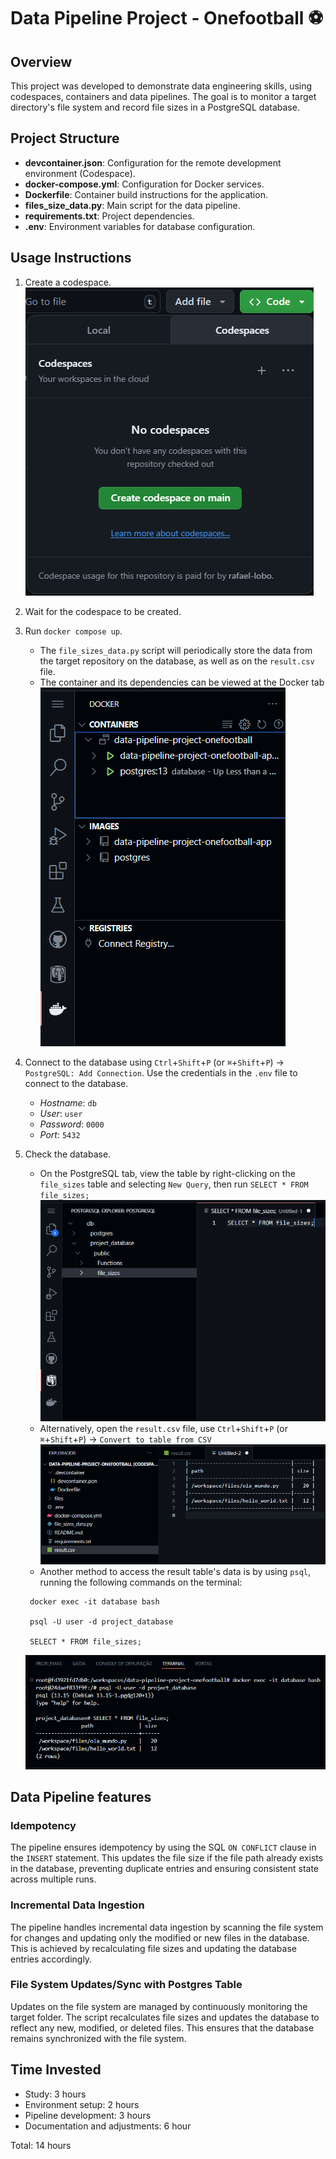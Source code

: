 # Data Pipeline Project - Onefootball ⚽

## Overview

This project was developed to demonstrate data engineering skills, using codespaces, containers and data pipelines. The goal is to monitor a target directory's file system and record file sizes in a PostgreSQL database.

## Project Structure

- **devcontainer.json**: Configuration for the remote development environment (Codespace).
- **docker-compose.yml**: Configuration for Docker services.
- **Dockerfile**: Container build instructions for the application.
- **files_size_data.py**: Main script for the data pipeline.
- **requirements.txt**: Project dependencies.
- **.env**: Environment variables for database configuration.

## Usage Instructions

1. Create a codespace.
   ![create codespace](/images/create-codespace.png)
2. Wait for the codespace to be created.
3. Run `docker compose up`.
   - The `file_sizes_data.py` script will periodically store the data from the target repository on the database, as well as on the `result.csv` file.
   - The container and its dependencies can be viewed at the Docker tab
     ![alt text](/images/docker.png)
4. Connect to the database using `Ctrl`+`Shift`+`P` (or `⌘`+`Shift`+`P`) → `PostgreSQL: Add Connection`. Use the credentials in the `.env` file to connect to the database.

   - _Hostname_: `db`
   - _User_: `user`
   - _Password_: `0000`
   - _Port_: `5432`

5. Check the database.

   - On the PostgreSQL tab, view the table by right-clicking on the `file_sizes` table and selecting `New Query`, then run `SELECT * FROM file_sizes;`
     ![postgres table](/images/postgres.png)
   - Alternatively, open the `result.csv` file, use `Ctrl`+`Shift`+`P` (or `⌘`+`Shift`+`P`) → `Convert to table from CSV`
     ![csv](/images/csv.png)
   - Another method to access the result table's data is by using `psql`, running the following commands on the terminal:

   ```
    docker exec -it database bash

    psql -U user -d project_database

    SELECT * FROM file_sizes;
   ```

   ![psql table](/images/psql-table.png)

## Data Pipeline features

### Idempotency

The pipeline ensures idempotency by using the SQL `ON CONFLICT` clause in the `INSERT` statement. This updates the file size if the file path already exists in the database, preventing duplicate entries and ensuring consistent state across multiple runs.

### Incremental Data Ingestion

The pipeline handles incremental data ingestion by scanning the file system for changes and updating only the modified or new files in the database. This is achieved by recalculating file sizes and updating the database entries accordingly.

### File System Updates/Sync with Postgres Table

Updates on the file system are managed by continuously monitoring the target folder. The script recalculates file sizes and updates the database to reflect any new, modified, or deleted files. This ensures that the database remains synchronized with the file system.

## Time Invested

- Study: 3 hours
- Environment setup: 2 hours
- Pipeline development: 3 hours
- Documentation and adjustments: 6 hour

Total: 14 hours
